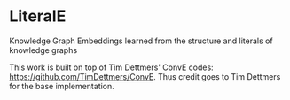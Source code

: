 # LiteralE
Knowledge Graph Embeddings learned from the structure and literals of knowledge graphs

This work is built on top of Tim Dettmers' ConvE codes: <https://github.com/TimDettmers/ConvE>.
Thus credit goes to Tim Dettmers for the base implementation.
